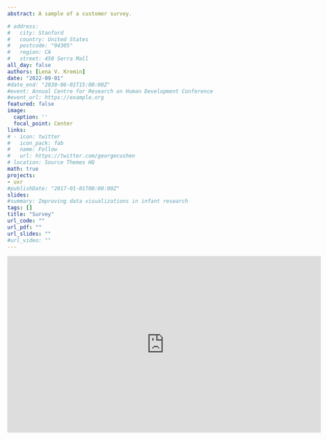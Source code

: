 ```yaml
---
abstract: A sample of a customer survey. 

# address:
#   city: Stanford
#   country: United States
#   postcode: "94305"
#   region: CA
#   street: 450 Serra Mall
all_day: false
authors: [Lena V. Kremin]
date: "2022-09-01"
#date_end: "2030-06-01T15:00:00Z"
#event: Annual Centre for Research on Human Development Conference
#event_url: https://example.org
featured: false
image:
  caption: ''
  focal_point: Center
links:
# - icon: twitter
#   icon_pack: fab
#   name: Follow
#   url: https://twitter.com/georgecushen
# location: Source Themes HQ
math: true
projects:
- uxr
#publishDate: "2017-01-01T00:00:00Z"
slides: 
#summary: Improving data visualizations in infant research
tags: []
title: "Survey"
url_code: ""
url_pdf: ""
url_slides: ""
#url_video: ""
---
```


<iframe src="https://onedrive.live.com/embed?cid=77FAE923E34BC1FE&resid=77FAE923E34BC1FE%2111093&authkey=AAu9Q-TwNVmM4bg&em=2" width="720" height="405" frameborder="0" scrolling="no"></iframe>
